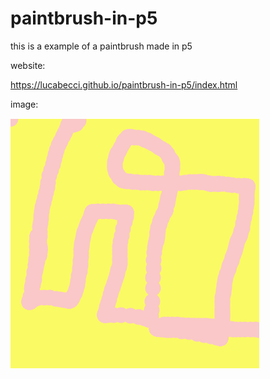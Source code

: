 # paintbrush-in-p5
this is a example of a paintbrush made in p5

website:

https://lucabecci.github.io/paintbrush-in-p5/index.html


image:

![imagepaintbrush](https://github.com/lucabecci/paintbrush-in-p5/blob/master/git.png)
